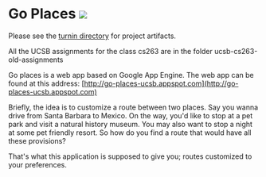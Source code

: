 # Go Places [![](https://travis-ci.org/aviral26/ucsb-cs-263.svg)](https://travis-ci.org/aviral26/ucsb-cs-263)

Please see the [turnin directory](https://github.com/aviral26/ucsb-cs-263/tree/master/goplaces/turnin) for project artifacts.

All the UCSB assignments for the class cs263 are in the folder ucsb-cs263-old-assignments

Go places is a web app based on Google App Engine.
The web app can be found at this address: [http://go-places-ucsb.appspot.com](http://go-places-ucsb.appspot.com)

Briefly, the idea is to customize a route between two places. Say you wanna drive from Santa Barbara to Mexico.
On the way, you'd like to stop at a pet park and visit a natural history museum. You may also want to stop a night at some pet friendly resort. So how do you find a route that would have all these provisions? 

That's what this application is supposed to give you; routes customized to your preferences.
